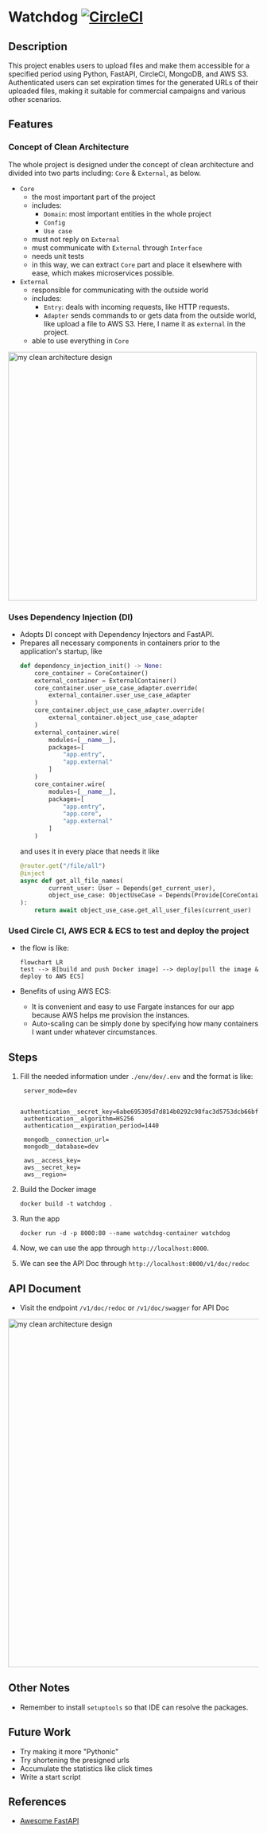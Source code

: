 # Watchdog [![CircleCI](https://dl.circleci.com/status-badge/img/circleci/ME2opz6NQmyqhFno6cPKqT/V1gLZ1QzgoFhKGem6FCham/tree/main.svg?style=svg&circle-token=CCIPRJ_YJm16UpjLz2RehZWqxL7rS_85e497af218d7ffc43d94de905224bff20b076a3)](https://dl.circleci.com/status-badge/redirect/circleci/ME2opz6NQmyqhFno6cPKqT/V1gLZ1QzgoFhKGem6FCham/tree/main)

## Description

This project enables users to upload files and make them accessible for a specified period using Python, FastAPI,
CircleCI, MongoDB, and AWS S3. Authenticated users can set expiration times for the generated URLs of their uploaded
files, making it suitable for commercial campaigns and various other scenarios.

## Features

### Concept of Clean Architecture

The whole project is designed under the concept of clean architecture and divided into two parts
including: `Core` & `External`, as below.

- `Core`
    - the most important part of the project
    - includes:
        - `Domain`: most important entities in the whole project
        - `Config`
        - `Use case`
    - must not reply on `External`
    - must communicate with `External` through `Interface`
    - needs unit tests
    - in this way, we can extract `Core` part and place it elsewhere with ease, which makes microservices possible.
- `External`
    - responsible for communicating with the outside world
    - includes:
        - `Entry`: deals with incoming requests, like HTTP requests.
        - `Adapter` sends commands to or gets data from the outside world, like upload a file to AWS
          S3. Here, I name it as `external` in the project.
    - able to use everything in `Core`

<img src="https://the-general.s3.ap-northeast-1.amazonaws.com/project/redis-impl.svg" width="500" alt="my clean architecture design"/>

### Uses Dependency Injection (DI)

- Adopts DI concept with Dependency Injectors and FastAPI.
- Prepares all necessary components in containers prior to the application's startup, like
    ```python
    def dependency_injection_init() -> None:
        core_container = CoreContainer()
        external_container = ExternalContainer()
        core_container.user_use_case_adapter.override(
            external_container.user_use_case_adapter
        )
        core_container.object_use_case_adapter.override(
            external_container.object_use_case_adapter
        )
        external_container.wire(
            modules=[__name__],
            packages=[
                "app.entry",
                "app.external"
            ]
        )
        core_container.wire(
            modules=[__name__],
            packages=[
                "app.entry",
                "app.core",
                "app.external"
            ]
        )
    ```
  and uses it in every place that needs it like
    ```python
    @router.get("/file/all")
    @inject
    async def get_all_file_names(
            current_user: User = Depends(get_current_user),
            object_use_case: ObjectUseCase = Depends(Provide[CoreContainer.object_use_case])
    ):
        return await object_use_case.get_all_user_files(current_user)
    ```

### Used Circle CI, AWS ECR & ECS to test and deploy the project

- the flow is like:
    ```mermaid
    flowchart LR
    test --> B[build and push Docker image] --> deploy[pull the image & deploy to AWS ECS]
    ```

- Benefits of using AWS ECS:
    - It is convenient and easy to use Fargate instances for our app because AWS helps me provision the instances.
    - Auto-scaling can be simply done by specifying how many containers I want under whatever circumstances.

## Steps

1. Fill the needed information under `./env/dev/.env` and the format is like:

   ```
    server_mode=dev
    
    authentication__secret_key=6abe695305d7d814b0292c98fac3d5753dcb66bfa7b42941813782f8b3cdad34
    authentication__algorithm=HS256
    authentication__expiration_period=1440
    
    mongodb__connection_url=
    mongodb__database=dev
    
    aws__access_key=
    aws__secret_key=
    aws__region=
   ```

2. Build the Docker image

   ```shell
   docker build -t watchdog .
   ```
3. Run the app

   ```shell
   docker run -d -p 8000:80 --name watchdog-container watchdog
   ```

4. Now, we can use the app through `http://localhost:8000`.

5. We can see the API Doc through `http://localhost:8000/v1/doc/redoc`

## API Document

- Visit the endpoint `/v1/doc/redoc` or `/v1/doc/swagger` for API Doc

<img src="https://the-general.s3.ap-northeast-1.amazonaws.com/project/watchdof-api-doc.png" width="700" alt="my clean architecture design"/>

## Other Notes

- Remember to install `setuptools` so that IDE can resolve the packages.

## Future Work

- Try making it more "Pythonic"
- Try shortening the presigned urls
- Accumulate the statistics like click times
- Write a start script

## References

- [Awesome FastAPI](https://github.com/mjhea0/awesome-fastapi?tab=readme-ov-file#admin)

